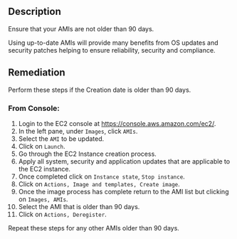 ## Description

Ensure that your AMIs are not older than 90 days.

Using up-to-date AMIs will provide many benefits from OS updates and security patches helping to ensure reliability, security and compliance.

## Remediation

Perform these steps if the Creation date is older than 90 days.

### From Console:

1. Login to the EC2 console at https://console.aws.amazon.com/ec2/.
2. In the left pane, under `Images`, click `AMIs`.
3. Select the `AMI` to be updated.
4. Click on `Launch`.
5. Go through the EC2 Instance creation process.
6. Apply all system, security and application updates that are applicable to the EC2 instance.
7. Once completed click on `Instance state`, `Stop instance`.
8. Click on `Actions, Image and templates, Create image`.
9. Once the image process has complete return to the AMI list but clicking on `Images, AMIs`.
10. Select the AMI that is older than 90 days.
11. Click on `Actions, Deregister`.

Repeat these steps for any other AMIs older than 90 days.

